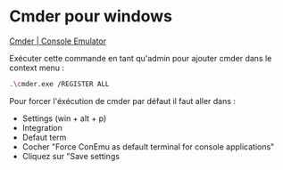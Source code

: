 # Cmder pour windows

[Cmder | Console Emulator](https://cmder.app/)

Exécuter cette commande en tant qu'admin pour ajouter cmder dans le context menu :

```bash
.\cmder.exe /REGISTER ALL
```

Pour forcer l'éxécution de cmder par défaut il faut aller dans :

* Settings (win + alt + p)
* Integration
* Defaut term
* Cocher "Force ConEmu as default terminal for console applications"
* Cliquez sur "Save settings
